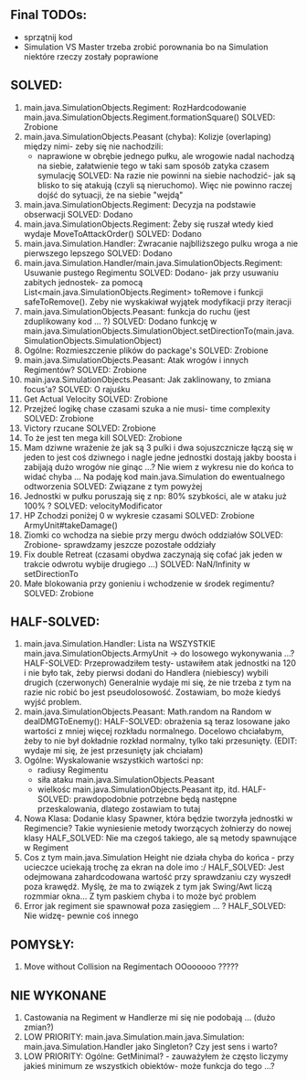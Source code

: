## Final TODOs:
- sprzątnij kod
- Simulation VS Master trzeba zrobić porownania bo na Simulation niektóre rzeczy zostały poprawione

## SOLVED:

1. main.java.SimulationObjects.Regiment: RozHardcodowanie main.java.SimulationObjects.Regiment.formationSquare()
    SOLVED: Zrobione
1. main.java.SimulationObjects.Peasant (chyba): Kolizje (overlaping) między nimi- zeby się nie nachodzili:
	- naprawione w obrębie jednego pułku, ale wrogowie nadal nachodzą na siebie, załatwienie tego w taki sam sposób zatyka czasem symulację
	SOLVED: Na razie nie powinni na siebie nachodzić- jak są blisko to się atakują (czyli są nieruchomo). Więc nie powinno raczej dojść do sytuacji, że na siebie "wejdą"	
2. main.java.SimulationObjects.Regiment: Decyzja na podstawie obserwacji
    SOLVED: Dodano
3. main.java.SimulationObjects.Regiment: Żeby się ruszał wtedy kied wydaje MoveToAttackOrder()
    SOLVED: Dodano
4. main.java.Simulation.Handler: Zwracanie najblliższego pulku wroga a nie pierwszego lepszego
    SOLVED: Dodano
5. main.java.Simulation.Handler/main.java.SimulationObjects.Regiment: Usuwanie pustego Regimentu
    SOLVED: Dodano- jak przy usuwaniu zabitych jednostek- za pomocą List<main.java.SimulationObjects.Regiment> toRemove i funkcji safeToRemove(). Zeby nie wyskakiwał wyjątek modyfikacji przy iteracji
6. main.java.SimulationObjects.Peasant: funkcja do ruchu (jest zduplikowany kod ... ?)
    SOLVED: Dodano funkcję w main.java.SimulationObjects.SimulationObject.setDirectionTo(main.java.SimulationObjects.SimulationObject)
1. Ogólne: Rozmieszczenie plików do package's
    SOLVED: Zrobione
1. main.java.SimulationObjects.Peasant: Atak wrogów i innych Regimentów?
    SOLVED: Zrobione
1. main.java.SimulationObjects.Peasant: Jak zaklinowany, to zmiana focus'a?
    SOLVED: O rajuśku 
1. Get Actual Velocity
    SOLVED: Zrobione
1. Przejżeć logikę chase czasami szuka a nie musi- time complexity
    SOLVED: Zrobione
1. Victory rzucane
    SOLVED: Zrobione
1. To że jest ten mega kill
    SOLVED: Zrobione
1. Mam dziwne wrażenie że jak są 3 pulki i dwa sojuszcznicze łączą się w jeden to jest coś dziwnego i nagle jedne jednostki dostają jakby boosta i zabijają dużo wrogów nie ginąc ...?
Nie wiem z wykresu nie do końca to widać chyba ... Na podaję kod main.java.Simulation do ewentualnego odtworzenia
    SOLVED: Związane z tym powyżej
1. Jednostki w pułku poruszają się z np: 80% szybkości, ale w ataku już 100% ?
    SOLVED: velocityModificator
1. HP Zchodzi poniżej 0 w wykresie czasami
    SOLVED: Zrobione ArmyUnit#takeDamage()
1. Ziomki co wchodza na siebie przy mergu dwóch oddziałów
    SOLVED: Zrobione- sprawdzamy jeszcze pozostałe oddziały
1. Fix double Retreat (czasami obydwa zaczynają się cofać jak jeden w trakcie odwrotu wybije drugiego ...)
    SOLVED: NaN/Infinity w setDirectionTo
1. Małe blokowania przy gonieniu i wchodzenie w środek regimentu?
    SOLVED: Zrobione
    
## HALF-SOLVED:
1. main.java.Simulation.Handler: Lista na WSZYSTKIE main.java.SimulationObjects.ArmyUnit -> do losowego wykonywania ...?
    HALF-SOLVED: Przeprowadziłem testy- ustawiłem atak jednostki na 120 i nie było tak, żeby pierwsi dodani do Handlera (niebiescy) wybili drugich (czerwonych)
        Generalnie wydaje mi się, że nie trzeba z tym na razie nic robić bo jest pseudolosowość. Zostawiam, bo może kiedyś wyjść problem.
1. main.java.SimulationObjects.Peasant: Math.random na Random w dealDMGToEnemy():
    HALF-SOLVED: obrażenia są teraz losowane jako wartości z mniej więcej rozkładu normalnego. Docelowo chciałabym, żeby to nie był dokładnie rozkład normalny, tylko taki przesunięty. (EDIT: wydaje mi się, że jest przesunięty jak chciałam)
1. Ogólne: Wyskalowanie wszystkich wartości np:
    - radiusy Regimentu
    - siła ataku main.java.SimulationObjects.Peasant
    - wielkośc main.java.SimulationObjects.Peasant itp, itd.
    HALF-SOLVED: prawdopodobnie potrzebne będą następne przeskalowania, dlatego zostawiam to tutaj
1. Nowa Klasa: Dodanie klasy Spawner, która będzie tworzyła jednostki w Regimencie? Takie wyniesienie metody tworzących żołnierzy do nowej klasy
    HALF_SOLVED: Nie ma czegoś takiego, ale są metody spawnujące w Regiment
1. Cos z tym main.java.Simulation Height nie działa chyba do końca - przy ucieczce uciekają trochę za ekran na dole imo :/
    HALF_SOLVED: Jest odejmowana zahardcodowana wartość przy sprawdzaniu czy wyszedł poza krawędź. Myślę, że ma to związek z tym jak Swing/Awt liczą rozmmiar okna... Z tym paskiem chyba i to może być problem
1. Error jak regiment sie spawnował poza zasięgiem ... ?
    HALF_SOLVED: Nie widzę- pewnie coś innego

## POMYSŁY:
1. Move without Collision na Regimentach OOoooooo ?????

## NIE WYKONANE
1. Castowania na Regiment w Handlerze mi się nie podobają ... (dużo zmian?)
1. LOW PRIORITY: main.java.Simulation.main.java.Simulation: main.java.Simulation.Handler jako Singleton? Czy jest sens i warto?
1. LOW PRIORITY: Ogólne: GetMinimal? - zauważyłem że często liczymy jakieś minimum ze wszystkich obiektów- może funkcja do tego ...?
